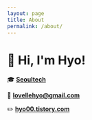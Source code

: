 ```yaml
---
layout: page
title: About
permalink: /about/
---
```


# 👋 Hi, I'm Hyo!
 
🎓 **[Seoultech](https://www.seoultech.ac.kr/)**  

📧 **[lovellehyo@gmail.com](mailto:lovellehyo@gmail.com)**  

✏️ **[hyo00.tistory.com](https://hyo00.tistory.com/)**
